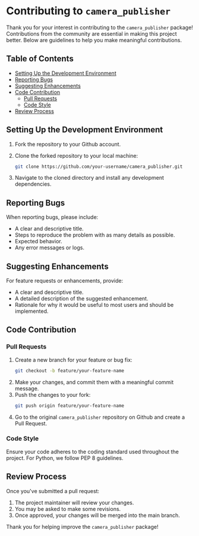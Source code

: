 # Contributing to `camera_publisher`

Thank you for your interest in contributing to the `camera_publisher` package! Contributions from the community are essential in making this project better. Below are guidelines to help you make meaningful contributions.

## Table of Contents

- [Setting Up the Development Environment](#setting-up-the-development-environment)
- [Reporting Bugs](#reporting-bugs)
- [Suggesting Enhancements](#suggesting-enhancements)
- [Code Contribution](#code-contribution)
    - [Pull Requests](#pull-requests)
    - [Code Style](#code-style)
- [Review Process](#review-process)

## Setting Up the Development Environment

1. Fork the repository to your Github account.
2. Clone the forked repository to your local machine:

   ```bash
   git clone https://github.com/your-username/camera_publisher.git

3. Navigate to the cloned directory and install any development dependencies.

## Reporting Bugs

When reporting bugs, please include:

- A clear and descriptive title.
- Steps to reproduce the problem with as many details as possible.
- Expected behavior.
- Any error messages or logs.

## Suggesting Enhancements

For feature requests or enhancements, provide:

- A clear and descriptive title.
- A detailed description of the suggested enhancement.
- Rationale for why it would be useful to most users and should be implemented.

## Code Contribution

### Pull Requests

1. Create a new branch for your feature or bug fix:
   ```bash
   git checkout -b feature/your-feature-name
2. Make your changes, and commit them with a meaningful commit message.
3. Push the changes to your fork:
   ```bash
   git push origin feature/your-feature-name
4. Go to the original `camera_publisher` repository on Github and create a Pull Request.

### Code Style

Ensure your code adheres to the coding standard used throughout the project. For Python, we follow PEP 8 guidelines.

## Review Process

Once you've submitted a pull request:

1. The project maintainer will review your changes.
2. You may be asked to make some revisions.
3. Once approved, your changes will be merged into the main branch.

Thank you for helping improve the `camera_publisher` package!